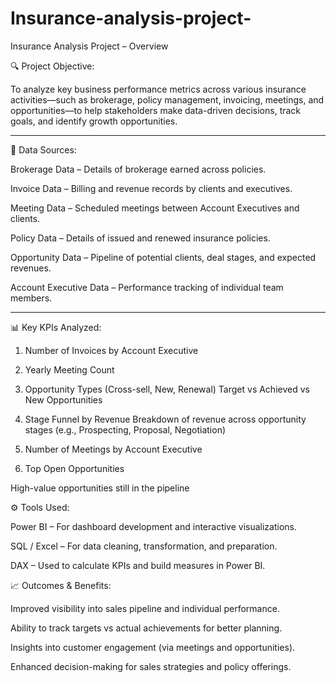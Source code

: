 # Insurance-analysis-project-

Insurance Analysis Project – Overview

🔍 Project Objective:

To analyze key business performance metrics across various insurance activities—such as brokerage, policy management, invoicing, meetings, and opportunities—to help stakeholders make data-driven decisions, track goals, and identify growth opportunities.

---

📁 Data Sources:

Brokerage Data – Details of brokerage earned across policies.

Invoice Data – Billing and revenue records by clients and executives.

Meeting Data – Scheduled meetings between Account Executives and clients.

Policy Data – Details of issued and renewed insurance policies.

Opportunity Data – Pipeline of potential clients, deal stages, and expected revenues.

Account Executive Data – Performance tracking of individual team members.

---

📊 Key KPIs Analyzed:

1. Number of Invoices by Account Executive

2. Yearly Meeting Count

3. Opportunity Types (Cross-sell, New, Renewal)
Target vs Achieved vs New Opportunities

4. Stage Funnel by Revenue
Breakdown of revenue across opportunity stages (e.g., Prospecting, Proposal, Negotiation)

5. Number of Meetings by Account Executive

6. Top Open Opportunities

High-value opportunities still in the pipeline


⚙️ Tools Used:

Power BI – For dashboard development and interactive visualizations.

SQL / Excel – For data cleaning, transformation, and preparation.

DAX – Used to calculate KPIs and build measures in Power BI.


📈 Outcomes & Benefits:

Improved visibility into sales pipeline and individual performance.

Ability to track targets vs actual achievements for better planning.

Insights into customer engagement (via meetings and opportunities).

Enhanced decision-making for sales strategies and policy offerings.

